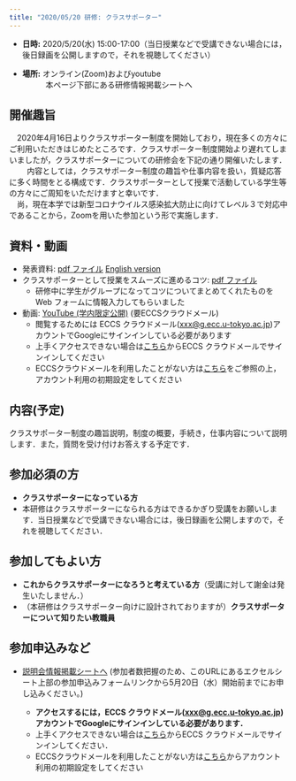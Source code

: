 ```yaml
---
title: "2020/05/20 研修: クラスサポーター"
---
```


* **日時:** 2020/5/20(水) 15:00-17:00（当日授業などで受講できない場合には，後日録画を公開しますので，それを視聴してください）

* **場所:** オンライン(Zoom)およびyoutube  <br>
　　　本ページ下部にある研修情報掲載シートへ

## 開催趣旨

　2020年4月16日よりクラスサポーター制度を開始しており，現在多くの方々にご利用いただきはじめたところです．クラスサポーター制度開始より遅れてしまいましたが，クラスサポーターについての研修会を下記の通り開催いたします．<br>　
　内容としては，クラスサポーター制度の趣旨や仕事内容を扱い，質疑応答に多く時間をとる構成です．クラスサポーターとして授業で活動している学生等の方々にご周知をいただけますと幸いです．<br>
　尚，現在本学では新型コロナウイルス感染拡大防止に向けてレベル３で対応中であることから，Zoomを用いた参加という形で実施します．

## 資料・動画
* 発表資料: [pdf ファイル](slides.pdf) [English version](slides_en.pdf)   
* クラスサポーターとして授業をスムーズに進めるコツ: [pdf ファイル](web_form_raw.pdf)
  * 研修中に学生がグループになってコツについてまとめてくれたものを Web フォームに情報入力してもらいました
* 動画: [YouTube (学内限定公開)](https://sites.google.com/g.ecc.u-tokyo.ac.jp/utelecon-movies/events/2020-05-20) (要ECCSクラウドメール)
  * 閲覧するためには ECCS クラウドメール(xxx@g.ecc.u-tokyo.ac.jp)アカウントでGoogleにサインインしている必要があります
  * 上手くアクセスできない場合は[こちら](https://mail.google.com/a/g.ecc.u-tokyo.ac.jp)からECCS クラウドメールでサインインしてください
  * ECCSクラウドメールを利用したことがない方は[こちら](https://hwb.ecc.u-tokyo.ac.jp/wp/literacy/email/initialize/)をご参照の上，アカウント利用の初期設定をしてください

## 内容(予定)

クラスサポーター制度の趣旨説明，制度の概要，手続き，仕事内容について説明します．また，質問を受け付けお答えする予定です．　


## 参加必須の方

* **クラスサポーターになっている方**
* 本研修はクラスサポーターになられる方はできるかぎり受講をお願いします．当日授業などで受講できない場合には，後日録画を公開しますので，それを視聴してください．

## 参加してもよい方
* **これからクラスサポーターになろうと考えている方**（受講に対して謝金は発生いたしません．）
* （本研修はクラスサポーター向けに設計されておりますが）**クラスサポーターについて知りたい教職員**

## 参加申込みなど

* [説明会情報掲載シートへ]( https://tinyurl.com/y7te4k3j ) (参加者数把握のため、このURLにあるエクセルシート上部の参加申込みフォームリンクから5月20日（水）開始前までにお申し込みください。)

  * **アクセスするには，ECCS クラウドメール(xxx@g.ecc.u-tokyo.ac.jp)アカウントでGoogleにサインインしている必要があります．**
  * 上手くアクセスできない場合は[こちら](https://mail.google.com/a/g.ecc.u-tokyo.ac.jp)からECCS クラウドメールでサインインしてください．
  * ECCSクラウドメールを利用したことがない方は[こちら](https://hwb.ecc.u-tokyo.ac.jp/wp/literacy/email/initialize/)からアカウント利用の初期設定をしてください
